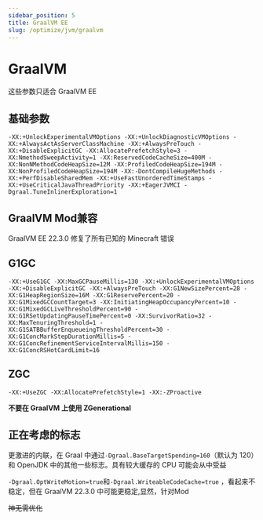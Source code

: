```yaml
---
sidebar_position: 5
title: GraalVM EE
slug: /optimize/jvm/graalvm
---
```


# GraalVM

这些参数只适合 GraalVM EE

## 基础参数

```shell
-XX:+UnlockExperimentalVMOptions -XX:+UnlockDiagnosticVMOptions -XX:+AlwaysActAsServerClassMachine -XX:+AlwaysPreTouch -XX:+DisableExplicitGC -XX:AllocatePrefetchStyle=3 -XX:NmethodSweepActivity=1 -XX:ReservedCodeCacheSize=400M -XX:NonNMethodCodeHeapSize=12M -XX:ProfiledCodeHeapSize=194M -XX:NonProfiledCodeHeapSize=194M -XX:-DontCompileHugeMethods -XX:+PerfDisableSharedMem -XX:+UseFastUnorderedTimeStamps -XX:+UseCriticalJavaThreadPriority -XX:+EagerJVMCI -Dgraal.TuneInlinerExploration=1
```

## GraalVM Mod兼容

GraalVM EE 22.3.0 修复了所有已知的 Minecraft 错误

## G1GC

```shell
-XX:+UseG1GC -XX:MaxGCPauseMillis=130 -XX:+UnlockExperimentalVMOptions -XX:+DisableExplicitGC -XX:+AlwaysPreTouch -XX:G1NewSizePercent=28 -XX:G1HeapRegionSize=16M -XX:G1ReservePercent=20 -XX:G1MixedGCCountTarget=3 -XX:InitiatingHeapOccupancyPercent=10 -XX:G1MixedGCLiveThresholdPercent=90 -XX:G1RSetUpdatingPauseTimePercent=0 -XX:SurvivorRatio=32 -XX:MaxTenuringThreshold=1 -XX:G1SATBBufferEnqueueingThresholdPercent=30 -XX:G1ConcMarkStepDurationMillis=5 -XX:G1ConcRefinementServiceIntervalMillis=150 -XX:G1ConcRSHotCardLimit=16
```

## ZGC

```shell
-XX:+UseZGC -XX:AllocatePrefetchStyle=1 -XX:-ZProactive
```

**不要在 GraalVM 上使用 ZGenerational**

## 正在考虑的标志

更激进的内联，在 Graal 中通过`-Dgraal.BaseTargetSpending=160`（默认为 120）和 OpenJDK 中的其他一些标志。具有较大缓存的 CPU 可能会从中受益

`-Dgraal.OptWriteMotion=true`和`-Dgraal.WriteableCodeCache=true` ，看起来不稳定，但在 GraalVM 22.3.0 中可能更稳定,显然，针对Mod

~~神无需优化~~